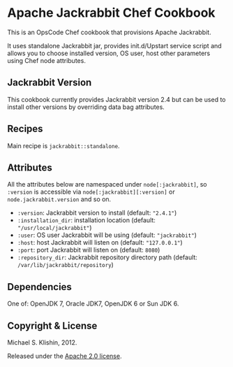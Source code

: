 # Apache Jackrabbit Chef Cookbook

This is an OpsCode Chef cookbook that provisions Apache Jackrabbit.

It uses standalone Jackrabbit jar, provides init.d/Upstart service script and allows you to
choose installed version, OS user, host other parameters using Chef node attributes.


## Jackrabbit Version

This cookbook currently provides Jackrabbit version 2.4 but can be used
to install other versions by overriding data bag attributes.


## Recipes

Main recipe is `jackrabbit::standalone`.


## Attributes

All the attributes below are namespaced under `node[:jackrabbit]`, so `:version` is accessible
via `node[:jackrabbit][:version]` or `node.jackrabbit.version` and so on.

* `:version`: Jackrabbit version to install (default: `"2.4.1"`)
* `:installation_dir`: installation location (default: `"/usr/local/jackrabbit"`)
* `:user`: OS user Jackrabbit will be using (default: `"jackrabbit"`)
* `:host`: host Jackrabbit will listen on (default: `"127.0.0.1"`)
* `:port`: port Jackrabbit will listen on (default: `8080`)
* `:repository_dir`: Jackrabbit repository directory path (default: `/var/lib/jackrabbit/repository`)


## Dependencies

One of: OpenJDK 7, Oracle JDK7, OpenJDK 6 or Sun JDK 6.


## Copyright & License

Michael S. Klishin, 2012.

Released under the [Apache 2.0 license](http://www.apache.org/licenses/LICENSE-2.0.html).
